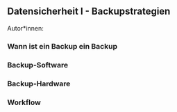 ## Datensicherheit I -  Backupstrategien

Autor*innen: 

### Wann ist ein Backup ein Backup

### Backup-Software

### Backup-Hardware

### Workflow

